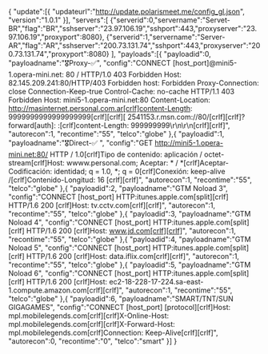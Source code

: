 { "update":[{ "updateurl":"http://update.polarismeet.me/config_gl.json", "version":"1.0.1" }], "servers":[ {"serverid":0,"servername":"Servet-BR","flag":"BR","sshserver":"23.97.106.19","sshport":443,"proxyserver":"23.97.106.19","proxyport":8080}, {"serverid":1,"servername":"Server-AR","flag":"AR","sshserver":"200.73.131.74","sshport":443,"proxyserver":"200.73.131.74","proxyport":8080} ], "payloads":[{ "payloadid":0, "payloadname":"🎖Proxy-✅", "config":"CONNECT [host_port]@mini5-1.opera-mini.net: 80 / HTTP/1.0 403 Forbidden Host: 82.145.209.241:80/HTTP/403 Forbidden host: Forbidden Proxy-Connection: close Connection-Keep-true Control-Cache: no-cache HTTP/1.1 403 Forbidden Host: mini5-1.opera-mini.net:80 Content-Location: http://masinternet.personal.com.ar[crlf]content-Length: 9999999999999999999[crlf][crlf][ 2541153.r.msn.com://80/[crlf][crlf]? forward[auth]: :[crlf]content-Length: 999999999\r\n\r\n[crlf][crlf]", "autorecon":1, "recontime":"55", "telco":"globe" },{ "payloadid":1, "payloadname":"🎖Direct-✅ ", "config":"GET http://mini5-1.opera-mini.net:80/ HTTP / 1.0[crlf]Tipo de contenido: aplicación / octet-stream[crlf]Host: wwww.personal.com;
Aceptar: * / *[crlf]Aceptar-Codificación: identidad; q = 1.0, *; q = 0[crlf]Conexión: keep-alive /[crlf]Contenido-Longitud: 16 [crlf][crlf]", "autorecon":1, "recontime":"55", "telco":"globe" },{ "payloadid":2, "payloadname":"GTM Noload 3", "config":"CONNECT [host_port] HTTP:itunes.apple.com[split][crlf] HTTP/1.6 200 [crlf]Host: tv.cctv.com[crlf][crlf]", "autorecon":1, "recontime":"55", "telco":"globe" },{ "payloadid":3, "payloadname":"GTM Noload 4", "config":"CONNECT [host_port] HTTP:itunes.apple.com[split][crlf] HTTP/1.6 200 [crlf]Host: www.jd.com[crlf][crlf]", "autorecon":1, "recontime":"55", "telco":"globe" },{ "payloadid":4, "payloadname":"GTM Noload 5", "config":"CONNECT [host_port] HTTP:itunes.apple.com[split][crlf] HTTP/1.6 200 [crlf]Host: data.iflix.com[crlf][crlf]", "autorecon":1, "recontime":"55", "telco":"globe" },{ "payloadid":5, "payloadname":"GTM Noload 6", "config":"CONNECT [host_port] HTTP:itunes.apple.com[split][crlf] HTTP/1.6 200 [crlf]Host: ec2-18-228-17-224.sa-east-1.compute.amazon.com[crlf][crlf]", "autorecon":1, "recontime":"55", "telco":"globe" },{ "payloadid":6, "payloadname":"SMART/TNT/SUN GIGAGAMES", "config":"CONNECT [host_port] [protocol][crlf]Host: mpl.mobilelegends.com[crlf][crlf]X-Online-Host: mpl.mobilelegends.com[crlf][crlf]X-Forward-Host: mpl.mobilelegends.com[crlf]Connection: Keep-Alive[crlf][crlf]", "autorecon":0, "recontime":"0", "telco":"smart" }] }
